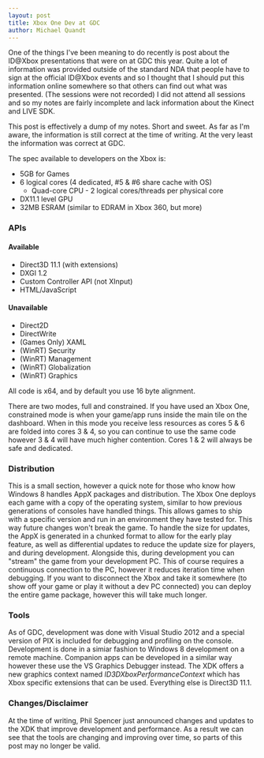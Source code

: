 ```yaml
---
layout: post
title: Xbox One Dev at GDC
author: Michael Quandt
---
```

One of the things I've been meaning to do recently is post about the ID@Xbox presentations that were on at GDC this year. Quite a lot of information was provided outside of the standard NDA that people have to sign at the official ID@Xbox events and so I thought that I should put this information online somewhere so that others can find out what was presented. (The sessions were not recorded) I did not attend all sessions and so my notes are fairly incomplete and lack information about the Kinect and LIVE SDK.

This post is effectively a dump of my notes. Short and sweet. As far as I'm aware, the information is still correct at the time of writing. At the very least the information was correct at GDC.

The spec available to developers on the Xbox is:

* 5GB for Games
* 6 logical cores (4 dedicated, #5 & #6 share cache with OS)
   * Quad-core CPU - 2 logical cores/threads per physical core
* DX11.1 level GPU
* 32MB ESRAM (similar to EDRAM in Xbox 360, but more)

### APIs
#### Available

* Direct3D 11.1 (with extensions)
* DXGI 1.2
* Custom Controller API (not XInput)
* HTML/JavaScript

#### Unavailable

* Direct2D
* DirectWrite
* (Games Only) XAML
* (WinRT) Security
* (WinRT) Management
* (WinRT) Globalization
* (WinRT) Graphics

All code is x64, and by default you use 16 byte alignment.

There are two modes, full and constrained. If you have used an Xbox One, constrained mode is when your game/app runs inside the main tile on the dashboard. When in this mode you receive less resources as cores 5 & 6 are folded into cores 3 & 4, so you can continue to use the same code however 3 & 4 will have much higher contention. Cores 1 & 2 will always be safe and dedicated.

### Distribution
This is a small section, however a quick note for those who know how Windows 8 handles AppX packages and distribution.
The Xbox One deploys each game with a copy of the operating system, similar to how previous generations of consoles have handled things. This allows games to ship with a specific version and run in an environment they have tested for. This way future changes won't break the game.
To handle the size for updates, the AppX is generated in a chunked format to allow for the early play feature, as well as differential updates to reduce the update size for players, and during development.
Alongside this, during development you can "stream" the game from your development PC. This of course requires a continuous connection to the PC, however it reduces iteration time when debugging. If you want to disconnect the Xbox and take it somewhere (to show off your game or play it without a dev PC connected) you can deploy the entire game package, however this will take much longer.

### Tools
As of GDC, development was done with Visual Studio 2012 and a special version of PIX is included for debugging and profiling on the console. Development is done in a simiar fashion to Windows 8 development on a remote machine. Companion apps can be developed in a similar way however these use the VS Graphics Debugger instead. The XDK offers a new graphics context named *ID3DXboxPerformanceContext* which has Xbox specific extensions that can be used. Everything else is Direct3D 11.1.

### Changes/Disclaimer
At the time of writing, Phil Spencer just announced changes and updates to the XDK that improve development and performance. As a result we can see that the tools are changing and improving over time, so parts of this post may no longer be valid.